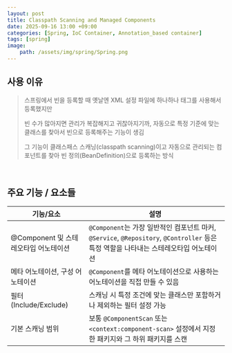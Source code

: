 ```yaml
---
layout: post
title: Classpath Scanning and Managed Components
date: 2025-09-16 13:00 +09:00
categories: [Spring, IoC Container, Annotation_based container]
tags: [spring]
image:
    path: /assets/img/spring/Spring.png
---
```


## 사용 이유

> 스프링에서 빈을 등록할 때 옛날엔 XML 설정 파일에 하나하나 <bean> 태그를 사용해서 등록했지만
>
> 빈 수가 많아지면 관리가 복잡해지고 귀찮아지기까, 자동으로 특정 기준에 맞는 클래스를 찾아서 빈으로 등록해주는 기능이 생김
>
> 그 기능이 클래스패스 스캐닝(classpath scanning)이고 자동으로 관리되는 컴포넌트를 찾아 빈 정의(BeanDefinition)으로 등록하는 방식

<br>

## 주요 기능 / 요소들

| 기능/요소 | 설명 |
|-|-|
| @Component 및 스테레오타입 어노테이션 | `@Component`는 가장 일반적인 컴포넌트 마커, `@Service`, `@Repository`, `@Controller` 등은 특정 역할을 나타내는 스테레오타입 어노테이션 |
| 메타 어노테이션, 구성 어노테이션 | `@Component`를 메타 어노테이션으로 사용하는 어노테이션을 직접 만들 수 있음 |
| 필터 (Include/Exclude) | 스캐닝 시 특정 조건에 맞는 클래스만 포함하거나 제외하는 필터 설정 가능 |
| 기본 스캐닝 범위 | 보통 `@ComponentScan` 또는 `<context:component-scan>` 설정에서 지정한 패키지와 그 하위 패키지를 스캔 |


